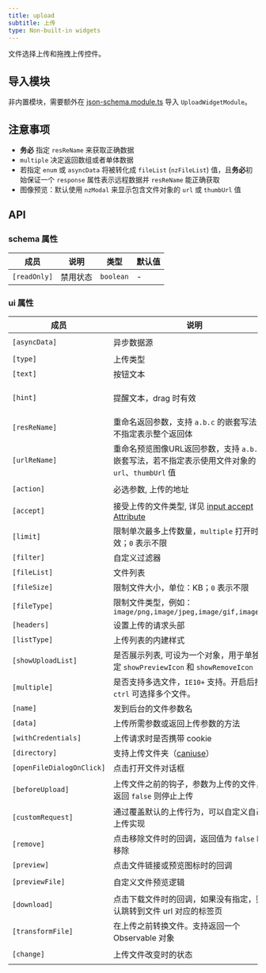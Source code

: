 ```yaml
---
title: upload
subtitle: 上传
type: Non-built-in widgets
---
```


文件选择上传和拖拽上传控件。

## 导入模块

非内置模块，需要额外在 [json-schema.module.ts](https://github.com/hbyunzai/ng-yunzai/blob/master/src/app/shared/json-schema/json-schema.module.ts#L11) 导入 `UploadWidgetModule`。

## 注意事项

- **务必** 指定 `resReName` 来获取正确数据
- `multiple` 决定返回数组或者单体数据
- 若指定 `enum` 或 `asyncData` 将被转化成 `fileList` (`nzFileList`) 值，且**务必**初始保证一个 `response` 属性表示远程数据并 `resReName` 能正确获取
- 图像预览：默认使用 `nzModal` 来显示包含文件对象的 `url` 或 `thumbUrl` 值

## API

### schema 属性

| 成员 | 说明 | 类型 | 默认值 |
|----|----|----|-----|
| `[readOnly]` | 禁用状态 | `boolean` | - |

### ui 属性

| 成员 | 说明 | 类型 | 默认值 |
|----|----|----|-----|
| `[asyncData]` | 异步数据源 | `() => Observable<SFSchemaEnumType[]>` | - |
| `[type]` | 上传类型 | `select,drag` | `select` |
| `[text]` | 按钮文本 | `string` | `点击上传` |
| `[hint]` | 提醒文本，drag 时有效 | `string` | `支持单个或批量，严禁上传公司数据或其他安全文件` |
| `[resReName]` | 重命名返回参数，支持 `a.b.c` 的嵌套写法，若不指定表示整个返回体 | `string` | - |
| `[urlReName]` | 重命名预览图像URL返回参数，支持 `a.b.c` 的嵌套写法，若不指定表示使用文件对象的 `url`、`thumbUrl` 值 | `string` | - |
| `[action]` | 必选参数, 上传的地址 | `string, ((file: UploadFile) => string, Observable<string>)` | - |
| `[accept]` | 接受上传的文件类型, 详见 [input accept Attribute](https://developer.mozilla.org/en-US/docs/Web/HTML/Element/input#attr-accept) | `string, string[]` | - |
| `[limit]` | 限制单次最多上传数量，`multiple` 打开时有效；`0` 表示不限 | `number` | `0` |
| `[filter]` | 自定义过滤器 | `UploadFilter[]` | - |
| `[fileList]` | 文件列表 | `UploadFile[]` | - |
| `[fileSize]` | 限制文件大小，单位：KB；`0` 表示不限 | `number` | `0` |
| `[fileType]` | 限制文件类型，例如：`image/png,image/jpeg,image/gif,image/bmp` | `string` | - |
| `[headers]` | 设置上传的请求头部 | `Object, (file: UploadFile) => {} | Observable<{}>` | - |
| `[listType]` | 上传列表的内建样式 | `text,picture,picture-card` | `text` |
| `[showUploadList]` | 是否展示列表, 可设为一个对象，用于单独设定 `showPreviewIcon` 和 `showRemoveIcon` | `boolean` | `true` |
| `[multiple]` | 是否支持多选文件，`IE10+` 支持。开启后按住 `ctrl` 可选择多个文件。 | `boolean` | `false` |
| `[name]` | 发到后台的文件参数名 | `string` | `file` |
| `[data]` | 上传所需参数或返回上传参数的方法 | `Object, (file: UploadFile) => {} | Observable<{}>` | - |
| `[withCredentials]` | 上传请求时是否携带 cookie | `boolean` | `false` |
| `[directory]` | 支持上传文件夹（[caniuse](https://caniuse.com/#feat=input-file-directory)） | `boolean` | `false` |
| `[openFileDialogOnClick]` | 点击打开文件对话框 | `boolean` | `true` |
| `[beforeUpload]` | 上传文件之前的钩子，参数为上传的文件，若返回 `false` 则停止上传 | `(file: UploadFile, fileList: UploadFile[]) => boolean｜Observable<boolean>` | - |
| `[customRequest]` | 通过覆盖默认的上传行为，可以自定义自己的上传实现 | `(item: UploadXHRArgs) => Subscription` | - |
| `[remove]` | 点击移除文件时的回调，返回值为 `false` 时不移除 | `(file: UploadFile) => boolean｜Observable` | - |
| `[preview]` | 点击文件链接或预览图标时的回调 | `(file: UploadFile) => void` | - |
| `[previewFile]` | 自定义文件预览逻辑 | `(file: UploadFile) => Observable<string>` | - |
| `[download]` | 点击下载文件时的回调，如果没有指定，则默认跳转到文件 url 对应的标签页 | `(file: UploadFile) => void` | - |
| `[transformFile]` | 在上传之前转换文件。支持返回一个 Observable 对象 | `(file: UploadFile) => UploadTransformFileType` | - |
| `[change]` | 上传文件改变时的状态 | `(args: UploadChangeParam) => void` | - |
